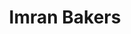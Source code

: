 ---
title: "Imran Bakers"
url: /karachi/imran-bakers-w3q5-mfm-arafat-town-batha-town/
shop: bakery
---